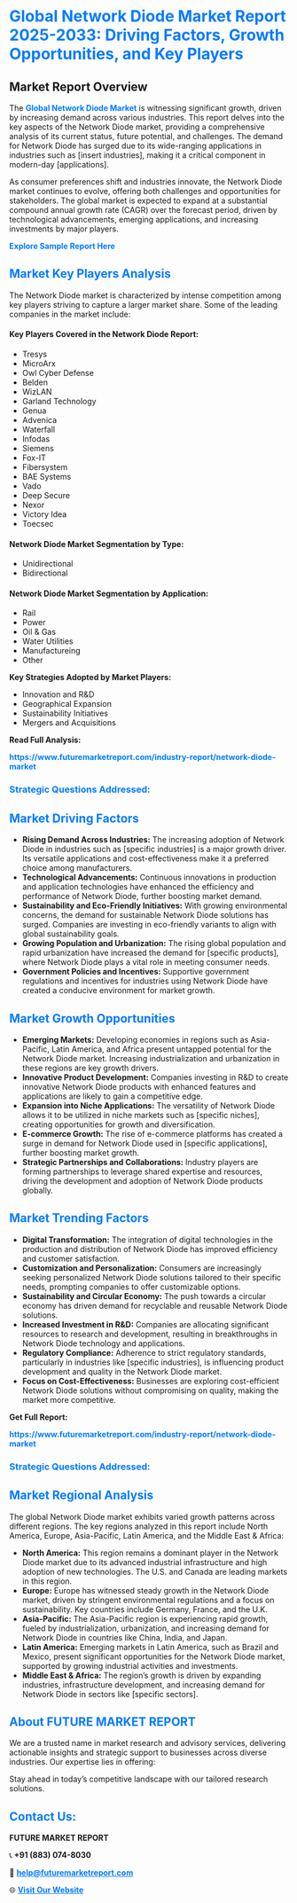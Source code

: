 <h1 style="color: #007BFF;">Global Network Diode Market Report 2025-2033: Driving Factors, Growth Opportunities, and Key Players</h1>

<section id="overview">
<h2>Market Report Overview</h2>
<p>The <a href="https://www.futuremarketreport.com/industry-report/network-diode-market" style="color: #007BFF; text-decoration: none;"><strong>Global Network Diode Market</strong></a> is witnessing significant growth, driven by increasing demand across various industries. This report delves into the key aspects of the Network Diode market, providing a comprehensive analysis of its current status, future potential, and challenges. The demand for Network Diode has surged due to its wide-ranging applications in industries such as [insert industries], making it a critical component in modern-day [applications].</p>
<p>As consumer preferences shift and industries innovate, the Network Diode market continues to evolve, offering both challenges and opportunities for stakeholders. The global market is expected to expand at a substantial compound annual growth rate (CAGR) over the forecast period, driven by technological advancements, emerging applications, and increasing investments by major players.</p>
</section>

<section id="overview">
<p><a href="https://www.futuremarketreport.com/request-sample/reportId=55312" style="color: #007BFF; text-decoration: none;"><strong>Explore Sample Report Here</strong></a></p>
</section>

<section id="key-players">
<h2 style="color: #007BFF;">Market Key Players Analysis</h2>
<p>The Network Diode market is characterized by intense competition among key players striving to capture a larger market share. Some of the leading companies in the market include:</p>
<h4>Key Players Covered in the Network Diode Report:</h4>
<ul><li>Tresys</li><li>MicroArx</li><li>Owl Cyber Defense</li><li>Belden</li><li>WizLAN</li><li>Garland Technology</li><li>Genua</li><li>Advenica</li><li>Waterfall</li><li>Infodas</li><li>Siemens</li><li>Fox-IT</li><li>Fibersystem</li><li>BAE Systems</li><li>Vado</li><li>Deep Secure</li><li>Nexor</li><li>Victory Idea</li><li>Toecsec</li></ul>
<h4>Network Diode Market Segmentation by Type:</h4>
<ul><li>Unidirectional</li><li>Bidirectional</li></ul>

<h4>Network Diode Market Segmentation by Application:</h4>
<ul><li>Rail</li><li>Power</li><li>Oil &amp; Gas</li><li>Water Utilities</li><li>Manufactureing</li><li>Other</li></ul>
<p><strong>Key Strategies Adopted by Market Players:</strong></p>
<ul>
<li>Innovation and R&D</li>
<li>Geographical Expansion</li>
<li>Sustainability Initiatives</li>
<li>Mergers and Acquisitions</li>
</ul>
</section>

<section>
<p><strong>Read Full Analysis: </strong></p><a href="https://www.futuremarketreport.com/industry-report/network-diode-market" style="color: #007BFF; text-decoration: none;"><strong>https://www.futuremarketreport.com/industry-report/network-diode-market</strong></a>
<h3 style="color: #007BFF;">Strategic Questions Addressed:</h3>
</section>

<section id="driving-factors">
<h2 style="color: #007BFF;">Market Driving Factors</h2>
<ul>
<li><strong>Rising Demand Across Industries:</strong> The increasing adoption of Network Diode in industries such as [specific industries] is a major growth driver. Its versatile applications and cost-effectiveness make it a preferred choice among manufacturers.</li>
<li><strong>Technological Advancements:</strong> Continuous innovations in production and application technologies have enhanced the efficiency and performance of Network Diode, further boosting market demand.</li>
<li><strong>Sustainability and Eco-Friendly Initiatives:</strong> With growing environmental concerns, the demand for sustainable Network Diode solutions has surged. Companies are investing in eco-friendly variants to align with global sustainability goals.</li>
<li><strong>Growing Population and Urbanization:</strong> The rising global population and rapid urbanization have increased the demand for [specific products], where Network Diode plays a vital role in meeting consumer needs.</li>
<li><strong>Government Policies and Incentives:</strong> Supportive government regulations and incentives for industries using Network Diode have created a conducive environment for market growth.</li>
</ul>
</section>

<section id="growth-opportunities">
<h2 style="color: #007BFF;">Market Growth Opportunities</h2>
<ul>
<li><strong>Emerging Markets:</strong> Developing economies in regions such as Asia-Pacific, Latin America, and Africa present untapped potential for the Network Diode market. Increasing industrialization and urbanization in these regions are key growth drivers.</li>
<li><strong>Innovative Product Development:</strong> Companies investing in R&D to create innovative Network Diode products with enhanced features and applications are likely to gain a competitive edge.</li>
<li><strong>Expansion into Niche Applications:</strong> The versatility of Network Diode allows it to be utilized in niche markets such as [specific niches], creating opportunities for growth and diversification.</li>
<li><strong>E-commerce Growth:</strong> The rise of e-commerce platforms has created a surge in demand for Network Diode used in [specific applications], further boosting market growth.</li>
<li><strong>Strategic Partnerships and Collaborations:</strong> Industry players are forming partnerships to leverage shared expertise and resources, driving the development and adoption of Network Diode products globally.</li>
</ul>
</section>

<section id="trending-factors">
<h2 style="color: #007BFF;">Market Trending Factors</h2>
<ul>
<li><strong>Digital Transformation:</strong> The integration of digital technologies in the production and distribution of Network Diode has improved efficiency and customer satisfaction.</li>
<li><strong>Customization and Personalization:</strong> Consumers are increasingly seeking personalized Network Diode solutions tailored to their specific needs, prompting companies to offer customizable options.</li>
<li><strong>Sustainability and Circular Economy:</strong> The push towards a circular economy has driven demand for recyclable and reusable Network Diode solutions.</li>
<li><strong>Increased Investment in R&D:</strong> Companies are allocating significant resources to research and development, resulting in breakthroughs in Network Diode technology and applications.</li>
<li><strong>Regulatory Compliance:</strong> Adherence to strict regulatory standards, particularly in industries like [specific industries], is influencing product development and quality in the Network Diode market.</li>
<li><strong>Focus on Cost-Effectiveness:</strong> Businesses are exploring cost-efficient Network Diode solutions without compromising on quality, making the market more competitive.</li>
</ul>
</section>

<section>
<p><strong>Get Full Report: </strong></p><a href="https://www.futuremarketreport.com/industry-report/network-diode-market" style="color: #007BFF; text-decoration: none;"><strong>https://www.futuremarketreport.com/industry-report/network-diode-market</strong></a>
<h3 style="color: #007BFF;">Strategic Questions Addressed:</h3>
</section>


<section id="regional-analysis">
<h2 style="color: #007BFF;">Market Regional Analysis</h2>
<p>The global Network Diode market exhibits varied growth patterns across different regions. The key regions analyzed in this report include North America, Europe, Asia-Pacific, Latin America, and the Middle East & Africa:</p>
<ul>
<li><strong>North America:</strong> This region remains a dominant player in the Network Diode market due to its advanced industrial infrastructure and high adoption of new technologies. The U.S. and Canada are leading markets in this region.</li>
<li><strong>Europe:</strong> Europe has witnessed steady growth in the Network Diode market, driven by stringent environmental regulations and a focus on sustainability. Key countries include Germany, France, and the U.K.</li>
<li><strong>Asia-Pacific:</strong> The Asia-Pacific region is experiencing rapid growth, fueled by industrialization, urbanization, and increasing demand for Network Diode in countries like China, India, and Japan.</li>
<li><strong>Latin America:</strong> Emerging markets in Latin America, such as Brazil and Mexico, present significant opportunities for the Network Diode market, supported by growing industrial activities and investments.</li>
<li><strong>Middle East & Africa:</strong> The region’s growth is driven by expanding industries, infrastructure development, and increasing demand for Network Diode in sectors like [specific sectors].</li>
</ul>
</section>

<footer>
<h2 style="color: #007BFF;">About FUTURE MARKET REPORT</h2>
<p>We are a trusted name in market research and advisory services, delivering actionable insights and strategic support to businesses across diverse industries. Our expertise lies in offering:</p>

<p>Stay ahead in today’s competitive landscape with our tailored research solutions.</p>

<h2 style="color: #007BFF;">Contact Us:</h2>
<p><strong>FUTURE MARKET REPORT</strong></p>
<p>📞 <strong>+91 (883) 074-8030</strong></p>
<p>📧 <strong><a href="mailto:help@futuremarketreport.com" style="color: #007BFF;">help@futuremarketreport.com</a></strong></p>
<p>🌐 <strong><a href="https://www.futuremarketreport.com/" style="color: #007BFF;">Visit Our Website</a></strong></p>
</footer>